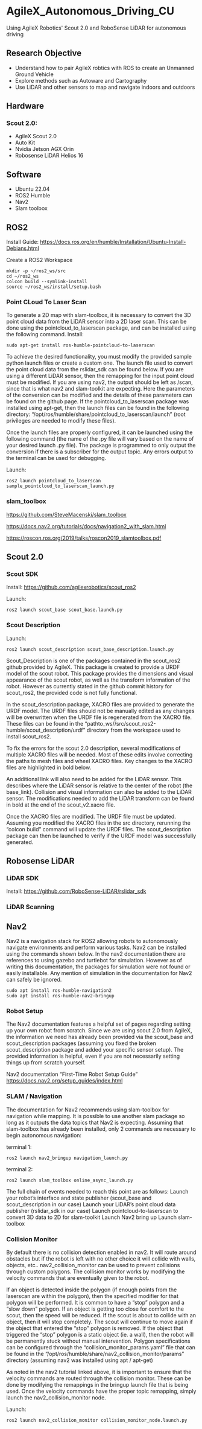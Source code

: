 # AgileX_Autonomous_Driving_CU
Using AgileX Robotics' Scout 2.0 and RoboSense LiDAR for autonomous driving

## Research Objective
- Understand how to pair AgileX robtics with ROS to create an Unmanned Ground Vehicle
- Explore methods such as Autoware and Cartography
- Use LiDAR and other sensors to map and navigate indoors and outdoors

## Hardware
### Scout 2.0:
- AgileX Scout 2.0
- Auto Kit
- Nvidia Jetson AGX Orin
- Robosense LiDAR Helios 16

## Software
- Ubuntu 22.04
- ROS2 Humble
- Nav2
- Slam toolbox

## ROS2
Install Guide: https://docs.ros.org/en/humble/Installation/Ubuntu-Install-Debians.html

Create a ROS2 Workspace
```
mkdir -p ~/ros2_ws/src
cd ~/ros2_ws
colcon build --symlink-install
source ~/ros2_ws/install/setup.bash
```

### Point CLoud To Laser Scan
To generate a 2D map with slam-toolbox, it is necessary to convert the 3D point cloud data from the LiDAR sensor into a 2D laser scan. This can be done using the pointcloud_to_laserscan package, and can be installed using the following command.
Install: 
```
sudo apt-get install ros-humble-pointcloud-to-laserscan
```
To achieve the desired functionality, you must modify the provided sample python launch files or create a custom one. The launch file used to convert the point cloud data from the rslidar_sdk can be found below. If you are using a different LiDAR sensor, then the remapping for the input point cloud must be modified. If you are using nav2, the output should be left as /scan, since that is what nav2 and slam-toolkit are expecting. Here the parameters of the conversion can be modified and the details of these parameters can be found on the github page. If the pointcloud_to_laserscan package was installed using apt-get, then the launch files can be found in the following directory: “/opt/ros/humble/share/pointcloud_to_laserscan/launch” (root privileges are needed to modify these files).

Once the launch files are properly configured, it can be launched using the following command (the name of the .py file will vary based on the name of your desired launch .py file). The package is programmed to only output the conversion if there is a subscriber for the output topic. Any errors output to the terminal can be used for debugging.

Launch:
```
ros2 launch pointcloud_to_laserscan sample_pointcloud_to_laserscan_launch.py
```

### slam_toolbox
https://github.com/SteveMacenski/slam_toolbox

https://docs.nav2.org/tutorials/docs/navigation2_with_slam.html

https://roscon.ros.org/2019/talks/roscon2019_slamtoolbox.pdf


## Scout 2.0
### Scout SDK
Install: https://github.com/agilexrobotics/scout_ros2

Launch:
```
ros2 launch scout_base scout_base.launch.py
```
### Scout Description

Launch:
```
ros2 launch scout_description scout_base_description.launch.py
```

Scout_Description is one of the packages contained in the scout_ros2 github provided by AgileX. This package is created to provide a URDF model of the scout robot. This package provides the dimensions and visual appearance of the scout robot, as well as the transform information of the robot. However as currently stated in the github commit history for scout_ros2, the provided code is not fully functional.

In the scout_description package, XACRO files are provided to generate the URDF model. The URDF files should not be manually edited as any changes will be overwritten when the URDF file is regenerated from the XACRO file. These files can be found in the “pathto_ws//src/scout_ros2-humble/scout_description/urdf” directory from the workspace used to install scout_ros2.

To fix the errors for the scout 2.0 description, several modifications of multiple XACRO files will be needed. Most of these edits involve correcting the paths to mesh files and wheel XACRO files. Key changes to the XACRO files are highlighted in bold below.

An additional link will also need to be added for the LiDAR sensor. This describes where the LiDAR sensor is relative to the center of the robot (the base_link). Collision and visual information can also be added to the LiDAR sensor. The modifications needed to add the LiDAR transform can be found in bold at the end of the scout_v2.xacro file.

Once the XACRO files are modified. The URDF file must be updated. Assuming you modified the XACRO files in the src directory, rerunning the “colcon build” command will update the URDF files. The scout_description package can then be launched to verify if the URDF model was successfully generated.

## Robosense LiDAR
### LiDAR SDK
Install: https://github.com/RoboSense-LiDAR/rslidar_sdk
### LiDAR Scanning

## Nav2
Nav2 is a navigation stack for ROS2 allowing robots to autonomously navigate environments and perform various tasks. Nav2 can be installed using the commands shown below. In the nav2 documentation there are references to using gazebo and turtlebot for simulation. However as of writing this documentation, the packages for simulation were not found or easily installable. Any mention of simulation in the documentation for Nav2 can safely be ignored.
```
sudo apt install ros-humble-navigation2 
sudo apt install ros-humble-nav2-bringup
```
### Robot Setup

The Nav2 documentation features a helpful set of pages regarding setting up your own robot from scratch. Since we are using scout 2.0 from AgileX, the information we need has already been provided via the scout_base and scout_description packages (assuming you fixed the broken scout_description package and added your specific sensor setup). The provided information is helpful, even if you are not necessarily setting things up from scratch yourself.

Nav2 documentation “First-Time Robot Setup Guide”
https://docs.nav2.org/setup_guides/index.html

### SLAM / Navigation

The documentation for Nav2 recommends using slam-toolbox for navigation while mapping. It is possible to use another slam package so long as it outputs the data topics that Nav2 is expecting. Assuming that slam-toolbox has already been installed, only 2 commands are necessary to begin autonomous navigation:

terminal 1:
 ```
ros2 launch nav2_bringup navigation_launch.py
```
terminal 2:
```
ros2 launch slam_toolbox online_async_launch.py
```

The full chain of events needed to reach this point are as follows:
    Launch your robot’s interface and state publisher (scout_base and scout_description in our case)
    Launch your LiDAR’s point cloud data publisher (rslidar_sdk in our case)
    Launch pointcloud-to-laserscan to convert 3D data to 2D for slam-toolkit
    Launch Nav2 bring up
    Launch slam-toolbox

### Collision Monitor
By default there is no collision detection enabled in nav2. It will route around obstacles but if the robot is left with no other choice it will collide with walls, objects, etc.. nav2_collision_monitor can be used to prevent collisions through custom polygons. The collision monitor works by modifying the velocity commands that are eventually given to the robot.

If an object is detected inside the polygon (if enough points from the laserscan are within the polygon), then the specified modifier for that polygon will be performed. It is common to have a “stop” polygon and a “slow down” polygon. If an object is getting too close for comfort to the scout, then the speed will be reduced. If the scout is about to collide with an object, then it will stop completely. The scout will continue to move again if the object that entered the “stop” polygon is removed. If the object that triggered the “stop” polygon is a static object (ie. a wall), then the robot will be permanently stuck without manual intervention. Polygon specifications can be configured through the “collision_monitor_params.yaml” file that can be found in the “/opt/ros/humble/share/nav2_collision_monitor/params” directory (assuming nav2 was installed using apt / apt-get)

As noted in the nav2 tutorial linked above, it is important to ensure that the velocity commands are routed through the collision monitor. These can be done by modifying the remappings in the bringup launch file that is being used. Once the velocity commands have the proper topic remapping, simply launch the nav2_collision_monitor node.

Launch:
```
ros2 launch nav2_collision_monitor collision_monitor_node.launch.py
```
















